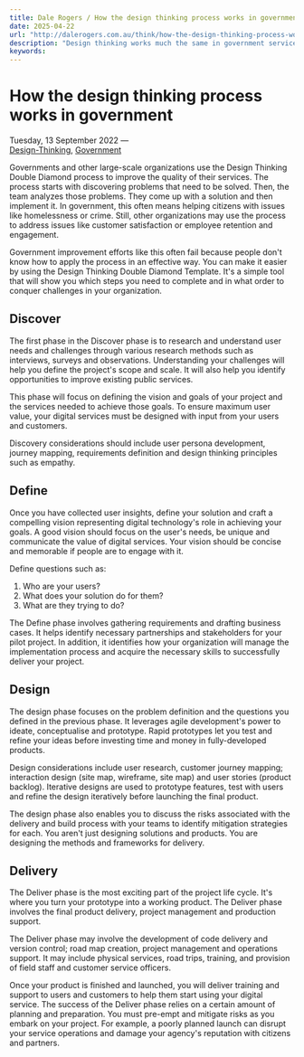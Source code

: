 ```yaml
---
title: Dale Rogers / How the design thinking process works in government
date: 2025-04-22
url: "http://dalerogers.com.au/think/how-the-design-thinking-process-works-in-government"
description: "Design thinking works much the same in government services as it does for any other organisation. But working with governments can be challenging here's some ..."
keywords: 
---
```


#  How the design thinking process works in government 

Tuesday, 13 September 2022 —   
[Design-Thinking](/think?filter=Design-Thinking), [Government](/think?filter=Government)

Governments and other large-scale organizations use the Design Thinking Double Diamond process to improve the quality of their services. The process starts with discovering problems that need to be solved. Then, the team analyzes those problems. They come up with a solution and then implement it. In government, this often means helping citizens with issues like homelessness or crime. Still, other organizations may use the process to address issues like customer satisfaction or employee retention and engagement.

Government improvement efforts like this often fail because people don't know how to apply the process in an effective way. You can make it easier by using the Design Thinking Double Diamond Template. It's a simple tool that will show you which steps you need to complete and in what order to conquer challenges in your organization.

## Discover

The first phase in the Discover phase is to research and understand user needs and challenges through various research methods such as interviews, surveys and observations. Understanding your challenges will help you define the project's scope and scale. It will also help you identify opportunities to improve existing public services.

This phase will focus on defining the vision and goals of your project and the services needed to achieve those goals. To ensure maximum user value, your digital services must be designed with input from your users and customers.

Discovery considerations should include user persona development, journey mapping, requirements definition and design thinking principles such as empathy.

## Define

Once you have collected user insights, define your solution and craft a compelling vision representing digital technology's role in achieving your goals. A good vision should focus on the user's needs, be unique and communicate the value of digital services. Your vision should be concise and memorable if people are to engage with it.

Define questions such as:

  1. Who are your users?
  2. What does your solution do for them?
  3. What are they trying to do?

The Define phase involves gathering requirements and drafting business cases. It helps identify necessary partnerships and stakeholders for your pilot project. In addition, it identifies how your organization will manage the implementation process and acquire the necessary skills to successfully deliver your project.

## Design

The design phase focuses on the problem definition and the questions you defined in the previous phase. It leverages agile development's power to ideate, conceptualise and prototype. Rapid prototypes let you test and refine your ideas before investing time and money in fully-developed products.

Design considerations include user research, customer journey mapping; interaction design (site map, wireframe, site map) and user stories (product backlog). Iterative designs are used to prototype features, test with users and refine the design iteratively before launching the final product.

The design phase also enables you to discuss the risks associated with the delivery and build process with your teams to identify mitigation strategies for each. You aren't just designing solutions and products. You are designing the methods and frameworks for delivery.

## Delivery

The Deliver phase is the most exciting part of the project life cycle. It's where you turn your prototype into a working product. The Deliver phase involves the final product delivery, project management and production support.

The Deliver phase may involve the development of code delivery and version control; road map creation, project management and operations support. It may include physical services, road trips, training, and provision of field staff and customer service officers.

Once your product is finished and launched, you will deliver training and support to users and customers to help them start using your digital service. The success of the Deliver phase relies on a certain amount of planning and preparation. You must pre-empt and mitigate risks as you embark on your project. For example, a poorly planned launch can disrupt your service operations and damage your agency's reputation with citizens and partners.

